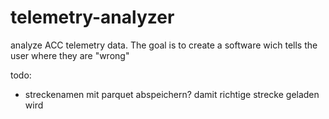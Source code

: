 # telemetry-analyzer
analyze ACC telemetry data. The goal is to create a software wich tells the user where they are "wrong"

todo:
* streckenamen mit parquet abspeichern? damit richtige strecke geladen wird
